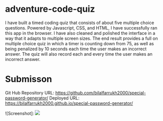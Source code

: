 # adventure-code-quiz
I have built a timed coding quiz that consists of about five multiple choice questions. Powered by Javascript, CSS, and HTML, I have successfully ran this app in the browser. I have also cleaned and polished the interface in a way that it adapts to multiple screen sizes. The end result provides a full on multiple choice quiz in which a timer is counting down from 75, as well as being penalized by 10 seconds each time the user makes an incorrect answer. The quiz will also record each and every time the user makes an incorrect answer. 
# Submisson

Git Hub Repository URL: https://github.com/bilalfarrukh2000/special-password-generator/
Deployed URL: https://bilalfarrukh2000.github.io/special-password-generator/

![Screenshot]: <img src="special-password-generator.png"> 
